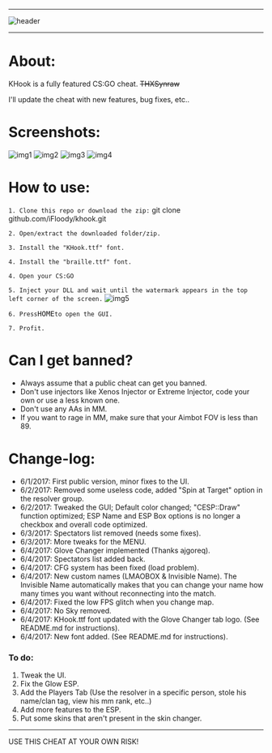 ___________________________________________________________________________________________________________________________________
![header](http://i.imgur.com/9d4pKMd.png)
___________________________________________________________________________________________________________________________________
# About: #
KHook is a fully featured CS:GO cheat. ~~THXSynraw~~

I'll update the cheat with new features, bug fixes, etc..

# Screenshots: #

![img1](http://i.imgur.com/IDwbEin.jpg)
![img2](http://i.imgur.com/IDwbEin.jpg)
![img3](http://i.imgur.com/Ys6yknf.jpg)
![img4](http://i.imgur.com/OOtzMZ9.jpg)

# How to use: #

`1. Clone this repo or download the zip:`
git clone github.com/iFloody/khook.git

`2. Open/extract the downloaded folder/zip.`

`3. Install the "KHook.ttf" font.`

`4. Install the "braille.ttf" font.`

`4. Open your CS:GO`

`5. Inject your DLL and wait until the watermark appears in the top left corner of the screen.`
![img5](http://i.imgur.com/C9tIudO.png)

`6. Press`<kbd>HOME</kbd>`to open the GUI.`

`7. Profit.`

# Can I get banned? #

- Always assume that a public cheat can get you banned. 
- Don't use injectors like Xenos Injector or Extreme Injector, code your own or use a less known one.
- Don't use any AAs in MM. 
- If you want to rage in MM, make sure that your Aimbot FOV is less than 89.

# Change-log: #

- 6/1/2017: First public version, minor fixes to the UI.
- 6/2/2017: Removed some useless code, added "Spin at Target" option in the resolver group.
- 6/2/2017: Tweaked the GUI; Default color changed; "CESP::Draw" function optimized; ESP Name and ESP Box options is no longer a checkbox and overall code optimized.
- 6/3/2017: Spectators list removed (needs some fixes).
- 6/3/2017: More tweaks for the MENU.
- 6/4/2017: Glove Changer implemented (Thanks ajgoreq). 
- 6/4/2017: Spectators list added back. 
- 6/4/2017: CFG system has been fixed (load problem).
- 6/4/2017: New custom names (LMAOBOX & Invisible Name). The Invisible Name automatically makes that you can change your name how many times you want without reconnecting into the match. 
- 6/4/2017: Fixed the low FPS glitch when you change map.
- 6/4/2017: No Sky removed.
- 6/4/2017: KHook.ttf font updated with the Glove Changer tab logo. (See README.md for instructions).
- 6/4/2017: New font added. (See README.md for instructions).

### To do: ###

1. Tweak the UI.
2. Fix the Glow ESP.
3. Add the Players Tab (Use the resolver in a specific person, stole his name/clan tag, view his mm rank, etc..)
4. Add more features to the ESP.
5. Put some skins that aren't present in the skin changer.
___________________________________________________________________________________________________________________________________

USE THIS CHEAT AT YOUR OWN RISK!
